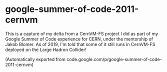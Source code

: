 # google-summer-of-code-2011-cernvm

This is a capture of my delta from a CernVM-FS project I did as part of my Google Summer of
Code experience for CERN, under the mentorship of Jakob Blomer. As of 2019, I'm told that
some of it still runs in CernVM-FS deployed on the Large Hadron Collider!

(Automatically exported from code.google.com/p/google-summer-of-code-2011-cernvm)


